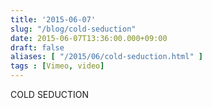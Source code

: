 ```yaml
---
title: '2015-06-07'
slug: "/blog/cold-seduction"
date: 2015-06-07T13:36:00.000+09:00
draft: false
aliases: [ "/2015/06/cold-seduction.html" ]
tags : [Vimeo, video]
---
```


COLD SEDUCTION